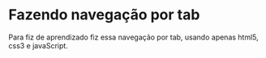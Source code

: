 # Fazendo navegação por tab
Para fiz de aprendizado fiz essa navegação por tab, usando apenas html5, css3 e javaScript.
